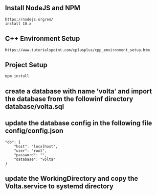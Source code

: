 ## Install NodeJS and NPM
    https://nodejs.org/en/
    install 10.x

## C++ Environment Setup
    https://www.tutorialspoint.com/cplusplus/cpp_environment_setup.htm

## Project Setup
    npm install

## create a database with name 'volta' and import the database from the followinf directory database/volta.sql

## update the database config in the following file config/config.json 
    "db": {
        "host": "localhost",
        "user": "root",
        "password": "",
        "database": "volta"
    }
    
## update the WorkingDirectory and copy the Volta.service to systemd directory